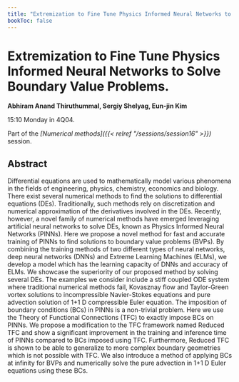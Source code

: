 ```yaml
---
title: "Extremization to Fine Tune Physics Informed Neural Networks to Solve Boundary Value Problems."
bookToc: false
---
```


# Extremization to Fine Tune Physics Informed Neural Networks to Solve Boundary Value Problems.

**Abhiram Anand Thiruthummal, Sergiy Shelyag, Eun-jin Kim**

15:10 Monday in 4Q04.

Part of the *[Numerical methods]({{< relref "/sessions/session16" >}})* session.

## Abstract

Differential equations are used to mathematically model various phenomena in the fields of engineering, physics, chemistry, economics and biology. There exist several numerical methods to find the solutions to differential equations (DEs). Traditionally, such methods rely on discretization and numerical approximation of the derivatives involved in the DEs. Recently, however, a novel family of numerical methods have emerged leveraging artificial neural networks to solve DEs, known as Physics Informed Neural Networks (PINNs).
Here we propose a novel method for fast and accurate training of PINNs to find solutions to boundary value problems (BVPs). By combining the training methods of two different types of neural networks, deep neural networks (DNNs) and Extreme Learning Machines (ELMs), we develop a model which has the learning capacity of DNNs and accuracy of ELMs. We showcase the superiority of our proposed method by solving several DEs. The examples we consider include a stiff coupled ODE system where traditional numerical methods fail, Kovasznay flow and Taylor-Green vortex solutions to incompressible Navier-Stokes equations and pure advection solution of 1+1 D compressible Euler equation. 
The imposition of boundary conditions (BCs) in PINNs is a non-trivial problem. Here we use the Theory of Functional Connections (TFC) to exactly impose BCs on PINNs. We propose a modification to the TFC framework named Reduced TFC and show a significant improvement in the training and inference time of PINNs compared to BCs imposed using TFC. Furthermore, Reduced TFC is shown to be able to generalize to more complex boundary geometries which is not possible with TFC. We also introduce a method of applying BCs at infinity for BVPs and numerically solve the pure advection in 1+1 D Euler equations using these BCs.



